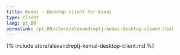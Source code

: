 ```yaml
---
title: Kemai - Desktop client for Kimai
type: client
lang: pt_BR
permalink: /pt_BR/store/alexandreptj-kemai-desktop-client.html
---
```


{% include store/alexandreptj-kemai-desktop-client.md %}
